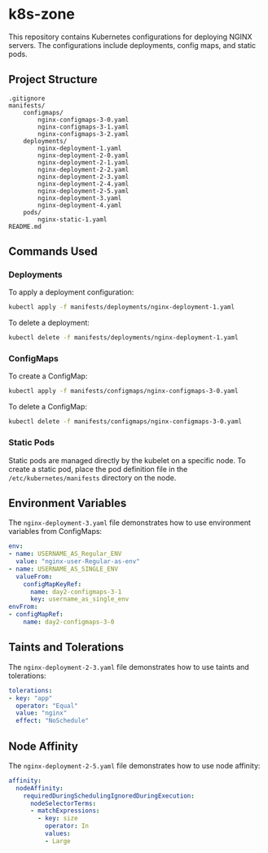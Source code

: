 # k8s-zone

This repository contains Kubernetes configurations for deploying NGINX servers. The configurations include deployments, config maps, and static pods.

## Project Structure

```
.gitignore
manifests/
    configmaps/
        nginx-configmaps-3-0.yaml
        nginx-configmaps-3-1.yaml
        nginx-configmaps-3-2.yaml
    deployments/
        nginx-deployment-1.yaml
        nginx-deployment-2-0.yaml
        nginx-deployment-2-1.yaml
        nginx-deployment-2-2.yaml
        nginx-deployment-2-3.yaml
        nginx-deployment-2-4.yaml
        nginx-deployment-2-5.yaml
        nginx-deployment-3.yaml
        nginx-deployment-4.yaml
    pods/
        nginx-static-1.yaml
README.md
```

## Commands Used

### Deployments

To apply a deployment configuration:
```sh
kubectl apply -f manifests/deployments/nginx-deployment-1.yaml
```

To delete a deployment:
```sh
kubectl delete -f manifests/deployments/nginx-deployment-1.yaml
```

### ConfigMaps

To create a ConfigMap:
```sh
kubectl apply -f manifests/configmaps/nginx-configmaps-3-0.yaml
```

To delete a ConfigMap:
```sh
kubectl delete -f manifests/configmaps/nginx-configmaps-3-0.yaml
```

### Static Pods

Static pods are managed directly by the kubelet on a specific node. To create a static pod, place the pod definition file in the `/etc/kubernetes/manifests` directory on the node.

## Environment Variables

The `nginx-deployment-3.yaml` file demonstrates how to use environment variables from ConfigMaps:
```yaml
env:
- name: USERNAME_AS_Regular_ENV
  value: "nginx-user-Regular-as-env"
- name: USERNAME_AS_SINGLE_ENV
  valueFrom:
    configMapKeyRef:
      name: day2-configmaps-3-1
      key: username_as_single_env
envFrom:
- configMapRef:
    name: day2-configmaps-3-0
```

## Taints and Tolerations

The `nginx-deployment-2-3.yaml` file demonstrates how to use taints and tolerations:
```yaml
tolerations:
- key: "app"
  operator: "Equal"
  value: "nginx"
  effect: "NoSchedule"
```

## Node Affinity

The `nginx-deployment-2-5.yaml` file demonstrates how to use node affinity:
```yaml
affinity:
  nodeAffinity:
    requiredDuringSchedulingIgnoredDuringExecution:
      nodeSelectorTerms:
      - matchExpressions:
        - key: size
          operator: In
          values:
          - Large
```